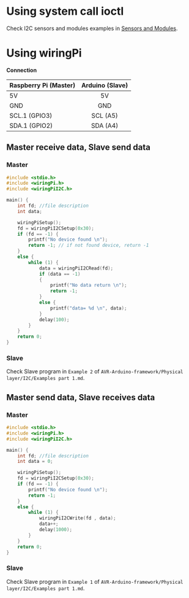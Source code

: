 # Using system call ioctl

Check I2C sensors and modules examples in [Sensors and Modules](Sensors%20and%20Modules).

# Using wiringPi

**Connection**

| Raspberry Pi (Master) | Arduino (Slave) |
| ------- |:------:|
| 5V   | 5V    |
| GND     | GND    |
| SCL.1 (GPIO3)    | SCL (A5)  |
| SDA.1 (GPIO2) | SDA (A4)|

## Master receive data, Slave send data

### Master

```c
#include <stdio.h>
#include <wiringPi.h>
#include <wiringPiI2C.h>

main() {
	int fd; //file description
	int data;

	wiringPiSetup();
	fd = wiringPiI2CSetup(0x30);
	if (fd == -1) {
		printf("No device found \n");
		return -1; // if not found device, return -1
	}
	else {
		while (1) {
			data = wiringPiI2CRead(fd);
			if (data == -1)
			{
				printf("No data return \n");
				return -1;
			}
			else {
				printf("data= %d \n", data);
			}
			delay(100);
		}
	}
	return 0;
}
```

### Slave

Check Slave program in ``Example 2`` of ``AVR-Arduino-framework/Physical layer/I2C/Examples part 1.md``.

## Master send data, Slave receives data

### Master

```c
#include <stdio.h>
#include <wiringPi.h>
#include <wiringPiI2C.h>

main() {
	int fd; //file description
	int data = 0;

	wiringPiSetup();
	fd = wiringPiI2CSetup(0x30);
	if (fd == -1) {
		printf("No device found \n");
		return -1;
	}
	else {
		while (1) {
			wiringPiI2CWrite(fd , data);
            data++;
			delay(1000);
		}
	}
	return 0;
}
```

### Slave

Check Slave program in ``Example 1`` of ``AVR-Arduino-framework/Physical layer/I2C/Examples part 1.md``.
